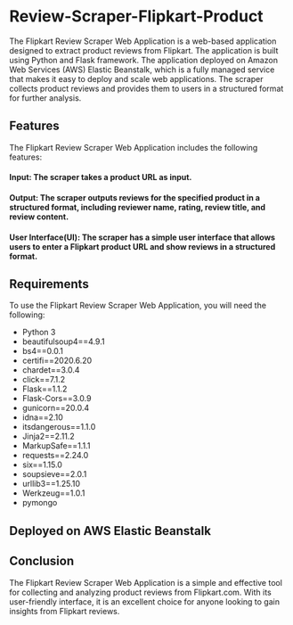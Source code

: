 # Review-Scraper-Flipkart-Product

The Flipkart Review Scraper Web Application is a web-based application designed to extract product reviews from Flipkart. The application is built using Python and Flask framework. The application deployed on Amazon Web Services (AWS) Elastic Beanstalk, which is a fully managed service that makes it easy to deploy and scale web applications.
The scraper collects product reviews and provides them to users in a structured format for further analysis.

## Features
The Flipkart Review Scraper Web Application includes the following features:
#### Input: The scraper takes a product URL as input.
#### Output: The scraper outputs reviews for the specified product in a structured format, including reviewer name, rating, review title, and review content.
#### User Interface(UI): The scraper has a simple user interface that allows users to enter a Flipkart product URL and show reviews in a structured format.

## Requirements
To use the Flipkart Review Scraper Web Application, you will need the following:
* Python 3
* beautifulsoup4==4.9.1
* bs4==0.0.1
* certifi==2020.6.20
* chardet==3.0.4
* click==7.1.2
* Flask==1.1.2
* Flask-Cors==3.0.9
* gunicorn==20.0.4
* idna==2.10
* itsdangerous==1.1.0
* Jinja2==2.11.2
* MarkupSafe==1.1.1
* requests==2.24.0
* six==1.15.0
* soupsieve==2.0.1
* urllib3==1.25.10
* Werkzeug==1.0.1
* pymongo

## Deployed on AWS Elastic Beanstalk

## Conclusion
The Flipkart Review Scraper Web Application is a simple and effective tool for collecting and analyzing product reviews from Flipkart.com. With its user-friendly interface, it is an excellent choice for anyone looking to gain insights from Flipkart reviews.

